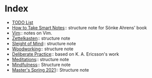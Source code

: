 # Index

- [TODO List](../todo.md)
- [How to Take Smart Notes](202012111940.md):: structure note for Sönke Ahrens' book
- [Vim](202012121047.md):: notes on Vim.
- [Zettelkasten](202012141801.md):: structure note
- [Sleight of Mind](202012271118.md):: structure note
- [Woodworking](202012272128.md):: structure note
- [Deliberate Practice](202101101242.md):: based on K. A. Ericsson's work
- [Meditations](202101131017.md):: structure note
- [Mindfulness](202101240942.md):: Structure note
- [Master's Spring 2021](202101241616.md):: Structure note
